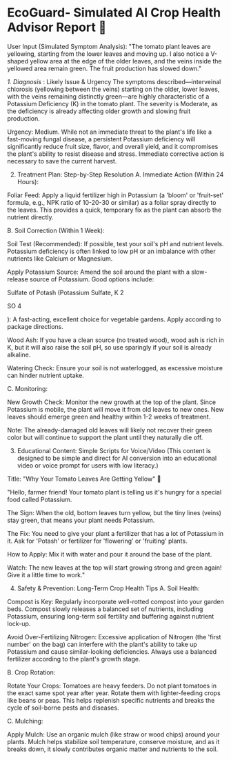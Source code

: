 # EcoGuard- Simulated AI Crop Health Advisor Report 🌱
User Input (Simulated Symptom Analysis):
"The tomato plant leaves are yellowing, starting from the lower leaves and moving up. I also notice a V-shaped yellow area at the edge of the older leaves, and the veins inside the yellowed area remain green. The fruit production has slowed down."

*1. Diagnosis* : Likely Issue & Urgency
The symptoms described—interveinal chlorosis (yellowing between the veins) starting on the older, lower leaves, with the veins remaining distinctly green—are highly characteristic of a Potassium Deficiency (K) in the tomato plant. The severity is Moderate, as the deficiency is already affecting older growth and slowing fruit production.

Urgency: Medium. While not an immediate threat to the plant's life like a fast-moving fungal disease, a persistent Potassium deficiency will significantly reduce fruit size, flavor, and overall yield, and it compromises the plant's ability to resist disease and stress. Immediate corrective action is necessary to save the current harvest.

2. Treatment Plan: Step-by-Step Resolution
A. Immediate Action (Within 24 Hours):

Foliar Feed: Apply a liquid fertilizer high in Potassium (a 'bloom' or 'fruit-set' formula, e.g., NPK ratio of 10-20-30 or similar) as a foliar spray directly to the leaves. This provides a quick, temporary fix as the plant can absorb the nutrient directly.

B. Soil Correction (Within 1 Week):

Soil Test (Recommended): If possible, test your soil's pH and nutrient levels. Potassium deficiency is often linked to low pH or an imbalance with other nutrients like Calcium or Magnesium.

Apply Potassium Source: Amend the soil around the plant with a slow-release source of Potassium. Good options include:

Sulfate of Potash (Potassium Sulfate, K 
2

 SO 
4

 ): A fast-acting, excellent choice for vegetable gardens. Apply according to package directions.

Wood Ash: If you have a clean source (no treated wood), wood ash is rich in K, but it will also raise the soil pH, so use sparingly if your soil is already alkaline.

Watering Check: Ensure your soil is not waterlogged, as excessive moisture can hinder nutrient uptake.

C. Monitoring:

New Growth Check: Monitor the new growth at the top of the plant. Since Potassium is mobile, the plant will move it from old leaves to new ones. New leaves should emerge green and healthy within 1-2 weeks of treatment.

Note: The already-damaged old leaves will likely not recover their green color but will continue to support the plant until they naturally die off.

3. Educational Content: Simple Scripts for Voice/Video
(This content is designed to be simple and direct for AI conversion into an educational video or voice prompt for users with low literacy.)

Title: "Why Your Tomato Leaves Are Getting Yellow" 🍅

"Hello, farmer friend! Your tomato plant is telling us it's hungry for a special food called Potassium.

The Sign: When the old, bottom leaves turn yellow, but the tiny lines (veins) stay green, that means your plant needs Potassium.

The Fix: You need to give your plant a fertilizer that has a lot of Potassium in it. Ask for 'Potash' or fertilizer for 'flowering' or 'fruiting' plants.

How to Apply: Mix it with water and pour it around the base of the plant.

Watch: The new leaves at the top will start growing strong and green again! Give it a little time to work."

4. Safety & Prevention: Long-Term Crop Health Tips
A. Soil Health:

Compost is Key: Regularly incorporate well-rotted compost into your garden beds. Compost slowly releases a balanced set of nutrients, including Potassium, ensuring long-term soil fertility and buffering against nutrient lock-up.

Avoid Over-Fertilizing Nitrogen: Excessive application of Nitrogen (the 'first number' on the bag) can interfere with the plant's ability to take up Potassium and cause similar-looking deficiencies. Always use a balanced fertilizer according to the plant's growth stage.

B. Crop Rotation:

Rotate Your Crops: Tomatoes are heavy feeders. Do not plant tomatoes in the exact same spot year after year. Rotate them with lighter-feeding crops like beans or peas. This helps replenish specific nutrients and breaks the cycle of soil-borne pests and diseases.

C. Mulching:

Apply Mulch: Use an organic mulch (like straw or wood chips) around your plants. Mulch helps stabilize soil temperature, conserve moisture, and as it breaks down, it slowly contributes organic matter and nutrients to the soil.

